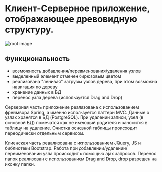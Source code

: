 # Клиент-Серверное приложение, отображающее древовидную структуру.


![root image](https://image.ibb.co/ezWF0F/root.png)


## Функциональность

* возможность добавления/переименования/удаления узлов
* выделенный элемент отмечен бирюзовым цветом
* реализована "ленивая" загрузка узлов дерева, при этом возможна навигация по дереву
* хранение данных в БД
* перенос узла дерева (используется Drag and Drop)

Серверная часть приложение реализована с использованием фреймвора Spring, а именно используется паттерн MVC.
Данные о узлах хранятся в БД (PostgreSQL). При удалении записи, узел (в основной БД) помечатся как не имеющий родителя и заносится
в  таблицу на удаление. Очистка основной таблицы происходит переодически отдельным сервисом.

Клиенская часть реаализована с использованием JQuery, JS и библиотеки Bootstrap. Работа при добавлении/удалении/переименовании
узла происходит с помощью ajax запросов. Перенос папок реализован с использованием Drag and Drop, drop разрешен на иконку
папки.


